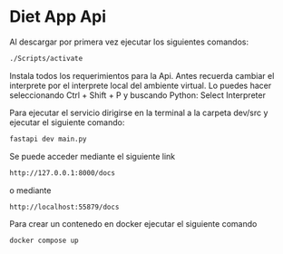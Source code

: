 # Diet App Api

Al descargar por primera vez ejecutar los siguientes comandos:
```bash
./Scripts/activate
```

Instala todos los requerimientos para la Api.
Antes recuerda cambiar el interprete por el interprete local del ambiente virtual. Lo puedes hacer seleccionando Ctrl + Shift + P y buscando Python: Select Interpreter

Para ejecutar el servicio dirigirse en la terminal a la carpeta dev/src y ejecutar el siguiente comando:
```bash
fastapi dev main.py
```

Se puede acceder mediante el siguiente link
```bash
http://127.0.0.1:8000/docs
```
o mediante
```bash
http://localhost:55879/docs
```


Para crear un contenedo en docker ejecutar el siguiente comando
```bash
docker compose up
```
